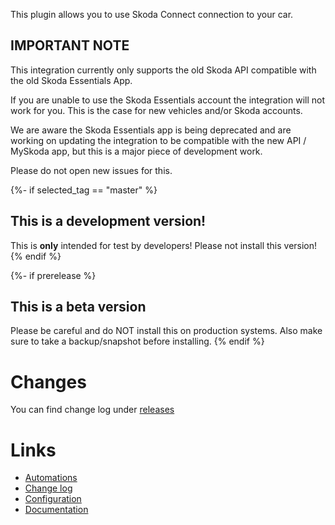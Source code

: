 
This plugin allows you to use Skoda Connect connection to your car.

## IMPORTANT NOTE

This integration currently only supports the old Skoda API compatible with the old Skoda Essentials App.

If you are unable to use the Skoda Essentials account the integration will not work for you. This is the case for new vehicles and/or Skoda accounts.

We are aware the Skoda Essentials app is being deprecated and are working on updating the integration to be compatible with the new API / MySkoda app, but this is a major piece of development work.

Please do not open new issues for this.

{%- if selected_tag == "master" %}
## This is a development version!
This is **only** intended for test by developers!
Please not install this version!
{% endif %}

{%- if prerelease %}
## This is a beta version
Please be careful and do NOT install this on production systems. Also make sure to take a backup/snapshot before installing.
{% endif %}

# Changes
You can find change log under [releases](https://github.com/skodaconnect/homeassistant-skodaconnect/releases)

# Links
- [Automations](https://github.com/skodaconnect/homeassistant-skodaconnect/blob/main/README.md#automations)
- [Change log](https://github.com/skodaconnect/homeassistant-skodaconnect/releases)
- [Configuration](https://github.com/skodaconnect/homeassistant-skodaconnect/blob/main/README.md#configure)
- [Documentation](https://github.com/skodaconnect/homeassistant-skodaconnect/blob/main/README.md)
